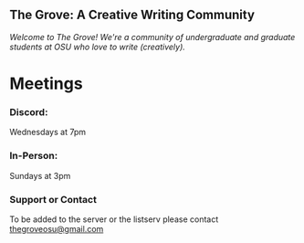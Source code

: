 ## The Grove: A Creative Writing Community

_Welcome to The Grove! We're a community of undergraduate and graduate students at OSU who love to write (creatively)._ 

# Meetings

### Discord:

Wednesdays at 7pm

### In-Person:

Sundays at 3pm

### Support or Contact

To be added to the server or the listserv please contact thegroveosu@gmail.com

